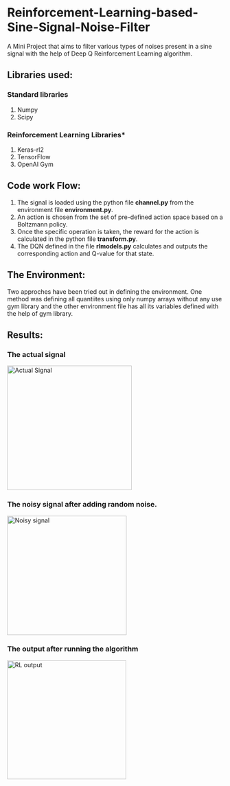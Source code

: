 # Reinforcement-Learning-based-Sine-Signal-Noise-Filter
A Mini Project that aims to filter various types of noises present in a sine signal with the help of Deep Q Reinforcement Learning algorithm.

## Libraries used:
### Standard libraries
1. Numpy
2. Scipy

### Reinforcement Learning Libraries*
1. Keras-rl2
2. TensorFlow
3. OpenAI Gym

## Code work Flow:
1. The signal is loaded using the python file **channel.py** from the environment file **environment.py**. 
2. An action is chosen from the set of pre-defined action space based on a Boltzmann policy.
3. Once the specific operation is taken, the reward for the action is calculated in the python file **transform.py**.
4. The DQN defined in the file **rlmodels.py** calculates and outputs the corresponding action and Q-value for that state.

## The Environment:
Two approches have been tried out in defining the environment. One method was defining all quantiites using only numpy arrays without any use gym library and the other environment file has all its variables defined with the help of gym library.

## Results:

### The actual signal
<img width="290" alt="Actual Signal" src="https://user-images.githubusercontent.com/83712618/214195612-0169b438-f95f-4a11-bee0-c53a94c0ac38.png">

### The noisy signal after adding random noise.
<img width="278" alt="Noisy signal" src="https://user-images.githubusercontent.com/83712618/214195691-013e38b7-1b83-47de-9867-2ace265d1ad4.png">

### The output after running the algorithm
<img width="277" alt="RL output" src="https://user-images.githubusercontent.com/83712618/214195732-728806d8-b5c1-482c-a6fa-e1f69702b8c5.png">
